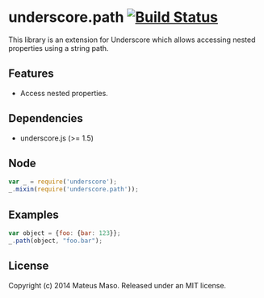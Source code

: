 underscore.path [![Build Status](https://travis-ci.org/mateusmaso/underscore.path.svg?branch=master)](https://travis-ci.org/mateusmaso/underscore.path)
===============
This library is an extension for Underscore which allows accessing nested properties using a string path.

## Features

* Access nested properties.

## Dependencies

* underscore.js (>= 1.5)

## Node

```javascript
var _ = require('underscore');
_.mixin(require('underscore.path'));
```

## Examples

```javascript
var object = {foo: {bar: 123}};
_.path(object, "foo.bar");
```

## License

Copyright (c) 2014 Mateus Maso. Released under an MIT license.
